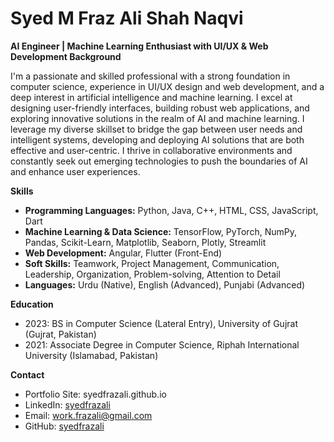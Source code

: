 # Syed M Fraz Ali Shah Naqvi

**AI Engineer | Machine Learning Enthusiast with UI/UX & Web Development Background**

I'm a passionate and skilled professional with a strong foundation in computer science, experience in UI/UX design and web development, and a deep interest in artificial intelligence and machine learning. I excel at designing user-friendly interfaces, building robust web applications, and exploring innovative solutions in the realm of AI and machine learning. I leverage my diverse skillset to bridge the gap between user needs and intelligent systems, developing and deploying AI solutions that are both effective and user-centric. I thrive in collaborative environments and constantly seek out emerging technologies to push the boundaries of AI and enhance user experiences.

**Skills**

* **Programming Languages:** Python, Java, C++, HTML, CSS, JavaScript, Dart
* **Machine Learning & Data Science:** TensorFlow, PyTorch, NumPy, Pandas, Scikit-Learn, Matplotlib, Seaborn, Plotly, Streamlit
* **Web Development:** Angular, Flutter (Front-End)
* **Soft Skills:** Teamwork, Project Management, Communication, Leadership, Organization, Problem-solving, Attention to Detail
* **Languages:** Urdu (Native), English (Advanced), Punjabi (Advanced)

**Education**

* 2023: BS in Computer Science (Lateral Entry), University of Gujrat (Gujrat, Pakistan)
* 2021: Associate Degree in Computer Science, Riphah International University (Islamabad, Pakistan)

**Contact**
* Portfolio Site: syedfrazali.github.io
* LinkedIn: [syedfrazali](https://www.linkedin.com/in/syedfrazalinaqvi/)
* Email: work.frazali@gmail.com
* GitHub: [syedfrazali](https://github.com/SyedFrazAli)

